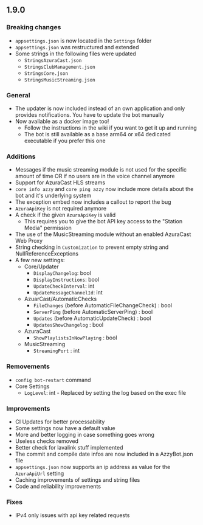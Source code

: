## 1.9.0
### Breaking changes
- `appsettings.json` is now located in the `Settings` folder
- `appsettings.json` was restructured and extended
- Some strings in the following files were updated
  - `StringsAzuraCast.json`
  - `StringsClubManagement.json`
  - `StringsCore.json`
  - `StringsMusicStreaming.json`

### General
- The updater is now included instead of an own application and only provides notifications. You have to update the bot manually
- Now available as a docker image too!
  - Follow the instructions in the wiki if you want to get it up and running
  - The bot is still available as a base arm64 or x64 dedicated executable if you prefer this one

### Additions
- Messages if the music streaming module is not used for the specific amount of time OR if no users are in the voice channel anymore
- Support for AzuraCast HLS streams
- `core info azzy` and `core ping azzy` now include more details about the bot and it's underlying system
- The exception embed now includes a callout to report the bug
- `AzuraApiKey` is not required anymore
- A check if the given `AzuraApiKey` is valid
  - This requires you to give the bot API key access to the "Station Media" permission
- The use of the MusicStreaming module without an enabled AzuraCast Web Proxy
- String checking in `Customization` to prevent empty string and NullReferenceExceptions
- A few new settings:
  - Core/Updater
    - `DisplayChangelog`: bool
	- `DisplayInstructions`: bool
	- `UpdateCheckInterval`: int
	- `UpdateMessageChannelId`: int
  - AzuarCast/AutomaticChecks
    - `FileChanges` (before AutomaticFileChangeCheck) : bool
    - `ServerPing` (before AutomaticServerPing) : bool
    - `Updates` (before AutomaticUpdateCheck) : bool
    - `UpdatesShowChangelog` : bool
  - AzuraCast
    - `ShowPlaylistsInNowPlaying` : bool
  - MusicStreaming
    - `StreamingPort` : int

### Removements
- `config bot-restart` command
- Core Settings
  - `LogLevel`: int - Replaced by setting the log based on the exec file
 
### Improvements
- CI Updates for better processability
- Some settings now have a default value
- More and better logging in case something goes wrong
- Useless checks removed
- Better check for lavalink stuff implemented
- The commit and compile date infos are now included in a AzzyBot.json file
- `appsettings.json` now supports an ip address as value for the `AzuraApiUrl` setting
- Caching improvements of settings and string files
- Code and reliability improvements

### Fixes
- IPv4 only issues with api key related requests
